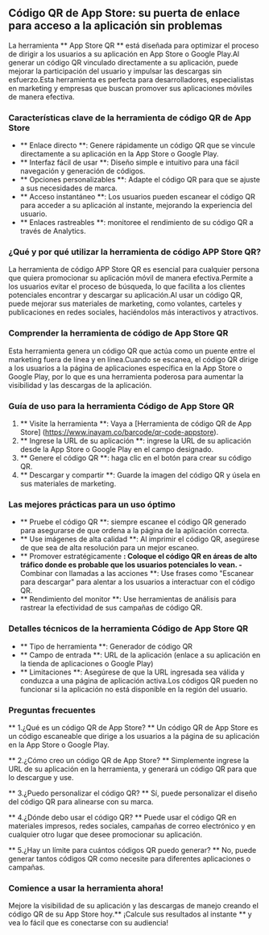 ## Código QR de App Store: su puerta de enlace para acceso a la aplicación sin problemas

La herramienta ** App Store QR ** está diseñada para optimizar el proceso de dirigir a los usuarios a su aplicación en App Store o Google Play.Al generar un código QR vinculado directamente a su aplicación, puede mejorar la participación del usuario y impulsar las descargas sin esfuerzo.Esta herramienta es perfecta para desarrolladores, especialistas en marketing y empresas que buscan promover sus aplicaciones móviles de manera efectiva.

### Características clave de la herramienta de código QR de App Store

- ** Enlace directo **: Genere rápidamente un código QR que se vincule directamente a su aplicación en la App Store o Google Play.
- ** Interfaz fácil de usar **: Diseño simple e intuitivo para una fácil navegación y generación de códigos.
- ** Opciones personalizables **: Adapte el código QR para que se ajuste a sus necesidades de marca.
- ** Acceso instantáneo **: Los usuarios pueden escanear el código QR para acceder a su aplicación al instante, mejorando la experiencia del usuario.
- ** Enlaces rastreables **: monitoree el rendimiento de su código QR a través de Analytics.

### ¿Qué y por qué utilizar la herramienta de código APP Store QR?

La herramienta de código APP Store QR es esencial para cualquier persona que quiera promocionar su aplicación móvil de manera efectiva.Permite a los usuarios evitar el proceso de búsqueda, lo que facilita a los clientes potenciales encontrar y descargar su aplicación.Al usar un código QR, puede mejorar sus materiales de marketing, como volantes, carteles y publicaciones en redes sociales, haciéndolos más interactivos y atractivos.

### Comprender la herramienta de código de App Store QR

Esta herramienta genera un código QR que actúa como un puente entre el marketing fuera de línea y en línea.Cuando se escanea, el código QR dirige a los usuarios a la página de aplicaciones específica en la App Store o Google Play, por lo que es una herramienta poderosa para aumentar la visibilidad y las descargas de la aplicación.

### Guía de uso para la herramienta Código de App Store QR

1. ** Visite la herramienta **: Vaya a [Herramienta de código QR de App Store] (https://www.inayam.co/barcode/qr-code-appstore).
2. ** Ingrese la URL de su aplicación **: ingrese la URL de su aplicación desde la App Store o Google Play en el campo designado.
3. ** Genere el código QR **: haga clic en el botón para crear su código QR.
4. ** Descargar y compartir **: Guarde la imagen del código QR y úsela en sus materiales de marketing.

### Las mejores prácticas para un uso óptimo

- ** Pruebe el código QR **: siempre escanee el código QR generado para asegurarse de que ordena a la página de la aplicación correcta.
- ** Use imágenes de alta calidad **: Al imprimir el código QR, asegúrese de que sea de alta resolución para un mejor escaneo.
- ** Promover estratégicamente **: Coloque el código QR en áreas de alto tráfico donde es probable que los usuarios potenciales lo vean.
-** Combinar con llamadas a las acciones **: Use frases como "Escanear para descargar" para alentar a los usuarios a interactuar con el código QR.
- ** Rendimiento del monitor **: Use herramientas de análisis para rastrear la efectividad de sus campañas de código QR.

### Detalles técnicos de la herramienta Código de App Store QR

- ** Tipo de herramienta **: Generador de código QR
- ** Campo de entrada **: URL de la aplicación (enlace a su aplicación en la tienda de aplicaciones o Google Play)
- ** Limitaciones **: Asegúrese de que la URL ingresada sea válida y conduzca a una página de aplicación activa.Los códigos QR pueden no funcionar si la aplicación no está disponible en la región del usuario.

### Preguntas frecuentes

** 1.¿Qué es un código QR de App Store? **
Un código QR de App Store es un código escaneable que dirige a los usuarios a la página de su aplicación en la App Store o Google Play.

** 2.¿Cómo creo un código QR de App Store? **
Simplemente ingrese la URL de su aplicación en la herramienta, y generará un código QR para que lo descargue y use.

** 3.¿Puedo personalizar el código QR? **
Sí, puede personalizar el diseño del código QR para alinearse con su marca.

** 4.¿Dónde debo usar el código QR? **
Puede usar el código QR en materiales impresos, redes sociales, campañas de correo electrónico y en cualquier otro lugar que desee promocionar su aplicación.

** 5.¿Hay un límite para cuántos códigos QR puedo generar? **
No, puede generar tantos códigos QR como necesite para diferentes aplicaciones o campañas.

### Comience a usar la herramienta ahora!

Mejore la visibilidad de su aplicación y las descargas de manejo creando el código QR de su App Store hoy.** ¡Calcule sus resultados al instante ** y vea lo fácil que es conectarse con su audiencia!